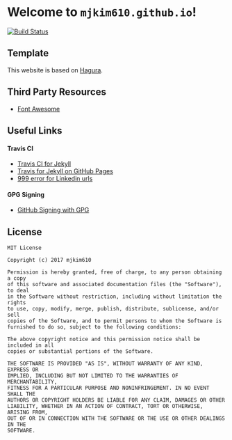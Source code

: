 # Welcome to `mjkim610.github.io`!
[![Build Status](https://travis-ci.org/mjkim610/mjkim610.github.io.svg?branch=master)](https://travis-ci.org/mjkim610/mjkim610.github.io)

## Template
This website is based on [Hagura](http://webjeda.com/hagura).

## Third Party Resources
- [Font Awesome](http://fontawesome.io)

## Useful Links
#### Travis CI
- [Travis CI for Jekyll](https://jekyllrb.com/docs/continuous-integration/travis-ci/)
- [Travis for Jekyll on GitHub Pages](https://jaicab.com/2016/04/05/travis-for-jekyll-on-github-pages/)
- [999 error for Linkedin urls](https://github.com/gjtorikian/html-proofer/issues/215)

#### GPG Signing
- [GitHub Signing with GPG](https://help.github.com/articles/signing-commits-with-gpg/)

## License
```
MIT License

Copyright (c) 2017 mjkim610

Permission is hereby granted, free of charge, to any person obtaining a copy
of this software and associated documentation files (the "Software"), to deal
in the Software without restriction, including without limitation the rights
to use, copy, modify, merge, publish, distribute, sublicense, and/or sell
copies of the Software, and to permit persons to whom the Software is
furnished to do so, subject to the following conditions:

The above copyright notice and this permission notice shall be included in all
copies or substantial portions of the Software.

THE SOFTWARE IS PROVIDED "AS IS", WITHOUT WARRANTY OF ANY KIND, EXPRESS OR
IMPLIED, INCLUDING BUT NOT LIMITED TO THE WARRANTIES OF MERCHANTABILITY,
FITNESS FOR A PARTICULAR PURPOSE AND NONINFRINGEMENT. IN NO EVENT SHALL THE
AUTHORS OR COPYRIGHT HOLDERS BE LIABLE FOR ANY CLAIM, DAMAGES OR OTHER
LIABILITY, WHETHER IN AN ACTION OF CONTRACT, TORT OR OTHERWISE, ARISING FROM,
OUT OF OR IN CONNECTION WITH THE SOFTWARE OR THE USE OR OTHER DEALINGS IN THE
SOFTWARE.
```
